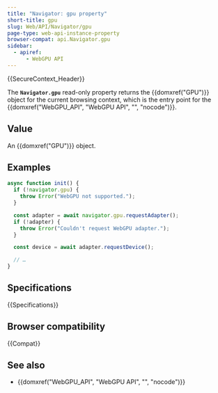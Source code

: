 ```yaml
---
title: "Navigator: gpu property"
short-title: gpu
slug: Web/API/Navigator/gpu
page-type: web-api-instance-property
browser-compat: api.Navigator.gpu
sidebar:
  - apiref:
      - WebGPU API
---
```


{{SecureContext_Header}}

The **`Navigator.gpu`** read-only property returns the {{domxref("GPU")}} object for the current browsing context, which is the entry point for the {{domxref("WebGPU_API", "WebGPU API", "", "nocode")}}.

## Value

An {{domxref("GPU")}} object.

## Examples

```js
async function init() {
  if (!navigator.gpu) {
    throw Error("WebGPU not supported.");
  }

  const adapter = await navigator.gpu.requestAdapter();
  if (!adapter) {
    throw Error("Couldn't request WebGPU adapter.");
  }

  const device = await adapter.requestDevice();

  // …
}
```

## Specifications

{{Specifications}}

## Browser compatibility

{{Compat}}

## See also

- {{domxref("WebGPU_API", "WebGPU API", "", "nocode")}}
